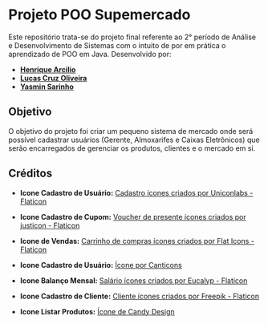# Projeto POO Supemercado 

Este repositório trata-se do projeto final referente ao 2° período de Análise e Desenvolvimento de Sistemas com o intuito de por em prática o aprendizado de POO em Java. Desenvolvido por:
- **[Henrique Arcilio](https://github.com/Henrique-Arcilio)**
- **[Lucas Cruz Oliveira](https://github.com/LucasCruzOliveira)**
- **[Yasmin Sarinho](https://github.com/YasminBSarinho)**

## Objetivo

O objetivo do projeto foi criar um pequeno sistema de mercado onde será possível cadastrar usuários (Gerente, Almoxarifes e Caixas Eletrônicos) que serão encarregados de gerenciar os produtos, clientes e o mercado em si.

## Créditos

- **Icone Cadastro de Usuário:**
<a href="https://www.flaticon.com/br/icone-gratis/perfil-de-usuario_16136170    " title="Cadastro de Usuários"> Cadastro ícones criados por Uniconlabs - Flaticon</a>

- **Icone Cadastro de Cupom:**
<a href="https://www.flaticon.com/br/icone-gratis/voucher-de-presente_3258499" title="voucher de presente ícones">Voucher de presente ícones criados por justicon - Flaticon</a>

- **Icone de Vendas:**
<a href="https://www.flaticon.com/br/icone-gratis/carrinho-de-compras_2331970" title="carrinho de compras ícones">Carrinho de compras ícones criados por Flat Icons - Flaticon</a>

- **Icone Cadastro de Usuário:**
<a href="https://br.freepik.com/icone/lista-desejos_11181832#fromView=search&page=1&position=9">Ícone por Canticons </a>

- **Icone Balanço Mensal:**
<a href="https://www.flaticon.com/br/icone-gratis/salario_3732667" title="salário ícones">Salário ícones criados por Eucalyp - Flaticon</a>

- **Icone Cadastro de Cliente:**
<a href="https://www.flaticon.com/br/icone-gratis/cliente_6009864?term=cliente&page=1&position=15" title="cliente ícones">Cliente ícones criados por Freepik - Flaticon</a>

- **Icone Listar Produtos:**
<a href="https://br.freepik.com/icone/lista_11851026#fromView=search&page=1&position=12">Ícone de Candy Design</a>